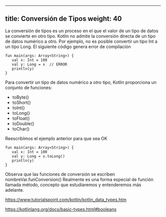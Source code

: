 
---
title: Conversión de Tipos
weight: 40
---


La conversión de tipos es un proceso en el que el valor de un tipo de datos se convierte en otro tipo. Kotlin no admite la conversión directa de un tipo de datos numérico a otro. Por ejemplo, no es posible convertir un tipo Int a un tipo Long. El siguiente código genera error de compilación

```
fun main(args: Array<String>) {
   val x: Int = 100
   val y: Long = x  // ERROR
   println(y)
}
```

Para convertir un tipo de datos numérico a otro tipo, Kotlin proporciona un conjunto de funciones:

- toByte()
- toShort()
- toInt()
- toLong()
- toFloat()
- toDouble()
- toChar()



ReescribImos el ejemplo anterior para que sea OK
```
fun main(args: Array<String>) {
   val x: Int = 100
   val y: Long = x.toLong()
   println(y)
}
```
Observa que las funciones de conversión se escriben 
nombreVar.funConversion()
Realmente es una forma especial de función llamada método, concepto que estudiaremos y entenderemos más adelante.



https://www.tutorialspoint.com/kotlin/kotlin_data_types.htm


https://kotlinlang.org/docs/basic-types.html#booleans


